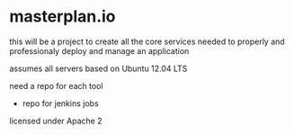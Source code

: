 masterplan.io
=============

this will be a project to create all the core services needed to properly and professionaly deploy and manage an application


assumes all servers based on Ubuntu 12.04 LTS

need a repo for each tool
 - repo for jenkins jobs


licensed under Apache 2
